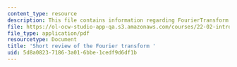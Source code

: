 ```yaml
---
content_type: resource
description: This file contains information regarding FourierTransform.
file: https://ol-ocw-studio-app-qa.s3.amazonaws.com/courses/22-02-introduction-to-applied-nuclear-physics-spring-2012/5d8a082371863a016bbe1cedf9d6df1b_MIT22_02S12_read_fourier.pdf
file_type: application/pdf
resourcetype: Document
title: 'Short review of the Fourier transform '
uid: 5d8a0823-7186-3a01-6bbe-1cedf9d6df1b
---
```

